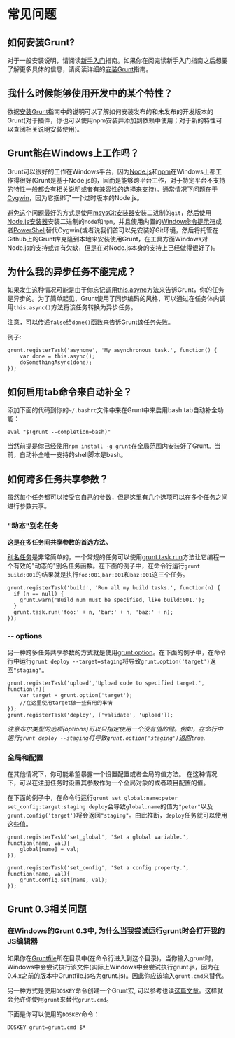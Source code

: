 # 常见问题

## 如何安装Grunt?

对于一般安装说明，请阅读[新手入门](http://gruntjs.com/getting-started/)指南。如果你在阅完读新手入门指南之后想要了解更多具体的信息，请阅读详细的[安装Grunt](http://gruntjs.com/installing-grunt/)指南。

## 我什么时候能够使用开发中的某个特性？

依据[安装Grunt](http://gruntjs.com/installing-grunt/)指南中的说明可以了解如何安装发布的和未发布的开发版本的Grunt(对于插件，你也可以使用npm安装并添加到依赖中使用；对于新的特性可以查阅相关说明安装使用)。

## Grunt能在Windows上工作吗？

Grunt可以很好的工作在Windows平台，因为[Node.js](http://nodejs.org/)和[npm](http://npmjs.org/)在Windows上都工作得很好(Grunt是基于Node.js的，因而是能够跨平台工作，对于特定平台不支持的特性一般都会有相关说明或者有兼容性的选择来支持)。通常情况下问题在于[Cygwin](http://www.cygwin.com/)，因为它捆绑了一个过时版本的Node.js。

避免这个问题最好的方式是使用[msysGit安装器](http://msysgit.github.com/)安装二进制的`git`，然后使用[Node.js安装器](http://nodejs.org/#download)安装二进制的`node`和`npm`，并且使用内置的[Window命令提示符](http://www.cs.princeton.edu/courses/archive/spr05/cos126/cmd-prompt.html)或者[PowerShell](http://support.microsoft.com/kb/968929)替代Cygwin(或者说我们首可以先安装好Git环境，然后将托管在Github上的Grunt库克隆到本地来安装使用Grunt，在工具方面Windows对Node.js的支持或许有欠缺，但是在对Node.js本身的支持上已经做得很好了)。

## 为什么我的异步任务不能完成？

如果发生这种情况可能是由于你忘记调用[this.async](http://gruntjs.com/grunt.task#wiki-this-async)方法来告诉Grunt，你的任务是异步的。为了简单起见，Grunt使用了同步编码的风格，可以通过在任务体内调用`this.async()`方法将该任务转换为异步任务。

注意，可以传递`false`给`done()`函数来告诉Grunt该任务失败。

例子:

    grunt.registerTask('asyncme', 'My asynchronous task.', function() {
        var done = this.async();
        doSomethingAsync(done);
    });

## 如何启用tab命令来自动补全？

添加下面的代码到你的`~/.bashrc`文件中来在Grunt中来启用bash tab自动补全功能：

    eval "$(grunt --completion=bash)"
    
当然前提是你已经使用`npm install -g grunt`在全局范围内安装好了Grunt。当前，自动补全唯一支持的shell脚本是bash。

## 如何跨多任务共享参数？

虽然每个任务都可以接受它自己的参数，但是这里有几个选项可以在多个任务之间进行参数共享。

### "动态"别名任务

**这是在多任务间共享参数的首选方法。**

[别名任务](http://gruntjs.com/grunt#wiki-grunt-registertask)是非常简单的，一个常规的任务可以使用[grunt.task.run](http://gruntjs.com/grunt.task#wiki-grunt-task-run)方法让它编程一个有效的"动态的"别名任务函数。在下面的例子中，在命令行运行`grunt build:001`的结果就是执行`foo:001`,`bar:001`和`baz:001`这三个任务。

	grunt.registerTask('build', 'Run all my build tasks.', function(n) {
	  if (n == null) {
	    grunt.warn('Build num must be specified, like build:001.');
	  }
	  grunt.task.run('foo:' + n, 'bar:' + n, 'baz:' + n);
	});
    
### -- options

另一种跨多任务共享参数的方式就是使用[grunt.option](http://gruntjs.com/grunt#wiki-grunt-option)。在下面的例子中，在命令行中运行`grunt deploy --target=staging`将导致`grunt.option('target')`返回`"staging"`。

    grunt.registerTask('upload','Upload code to specified target.', function(n){
        var target = grunt.option('target');
        //在这里使用target做一些有用的事情
    });
    grunt.registerTask('deploy', ['validate', 'upload']);

*注意布尔类型的选项(options)可以只指定使用一个没有值的键。例如，在命行中运行`grunt deploy --staging`将导致`grunt.option('staging')`返回`true`.*

### 全局和配置

在其他情况下，你可能希望暴露一个设置配置或者全局的值方法。 在这种情况下，可以在注册任务时设置其参数作为一个全局对象的或者项目配置的值。

在下面的例子中，在命令行运行`grunt set_global:name:peter set_config:target:staging deploy`会导致`global.name`的值为`"peter"`以及`grunt.config('target')`将会返回`"staging"`。由此推断，`deploy`任务就可以使用这些值。

    grunt.registerTask('set_global', 'Set a global variable.', function(name, val){
        global[name] = val;
    });
    
    grunt.registerTask('set_config', 'Set a config property.', function(name, val){
        grunt.config.set(name, val);
    });
    
## Grunt 0.3相关问题

### 在Windows的Grunt 0.3中, 为什么当我尝试运行grunt时会打开我的JS编辑器

如果你在[Gruntfile](http://gruntjs.com/getting-started)所在目录中(在命令行进入到这个目录)，当你输入grunt时，Windows中会尝试执行该文件(实际上Windows中会尝试执行grunt.js，因为在0.4.x之前的版本中Gruntfile.js名为grunt.js)。因此你应该输入`grunt.cmd`来替代。

另一种方式是使用`DOSKEY`命令创建一个Grunt宏, 可以参考也读[这篇文章](http://devblog.point2.com/2010/05/14/setup-persistent-aliases-macros-in-windows-command-prompt-cmd-exe-using-doskey/)。这样就会允许你使用`grunt`来替代`grunt.cmd`。

下面是你可以使用的`DOSKEY`命令：

    DOSKEY grunt=grunt.cmd $*
